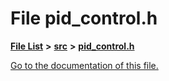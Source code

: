 
# File pid\_control.h

[**File List**](files.md) **>** [**src**](dir_68267d1309a1af8e8297ef4c3efbcdba.md) **>** [**pid\_control.h**](pid__control_8h.md)

[Go to the documentation of this file.](pid__control_8h.md) 

